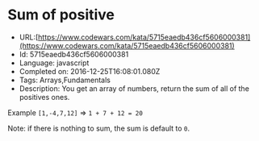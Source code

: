 # Sum of positive

 - URL:[https://www.codewars.com/kata/5715eaedb436cf5606000381](https://www.codewars.com/kata/5715eaedb436cf5606000381)
 - Id: 5715eaedb436cf5606000381
 - Language: javascript
 - Completed on: 2016-12-25T16:08:01.080Z
 - Tags: Arrays,Fundamentals
 - Description:
You get an array of numbers, return the sum of all of the positives ones.

Example `[1,-4,7,12]` => `1 + 7 + 12 = 20`

Note: if there is nothing to sum, the sum is default to `0`.

